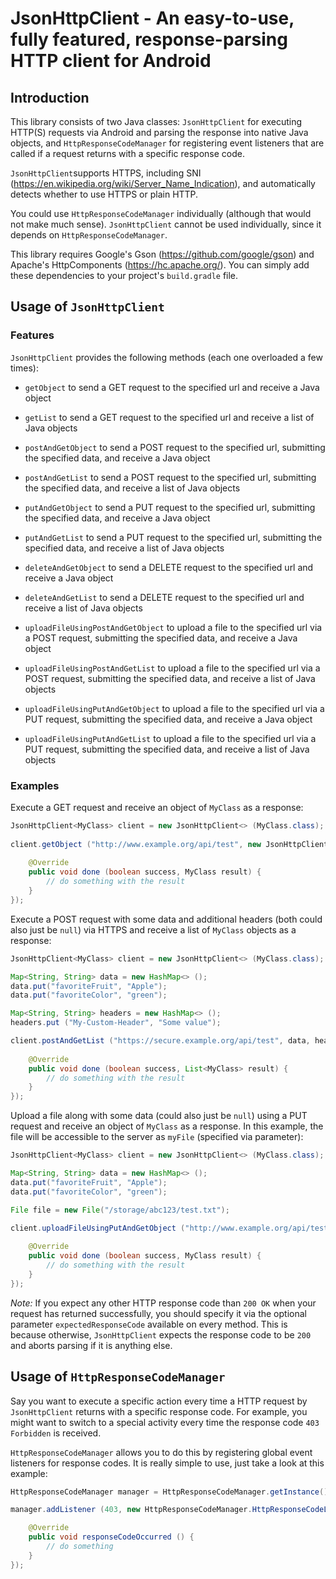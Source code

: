 # JsonHttpClient - An easy-to-use, fully featured, response-parsing HTTP client for Android

## Introduction

This library consists of two Java classes: `JsonHttpClient` for executing HTTP(S) requests via Android and parsing the response into native Java objects, and `HttpResponseCodeManager` for registering event listeners that are called if a request returns with a specific response code.

`JsonHttpClient`supports HTTPS, including SNI (https://en.wikipedia.org/wiki/Server_Name_Indication), and automatically detects whether to use HTTPS or plain HTTP.

You could use `HttpResponseCodeManager` individually (although that would not make much sense). `JsonHttpClient` cannot be used individually, since it depends on `HttpResponseCodeManager`.

This library requires Google's Gson (https://github.com/google/gson) and Apache's HttpComponents (https://hc.apache.org/). You can simply add these dependencies to your project's `build.gradle` file.

## Usage of `JsonHttpClient`

### Features

`JsonHttpClient` provides the following methods (each one overloaded a few times):

- `getObject` to send a GET request to the specified url and receive a Java object

- `getList` to send a GET request to the specified url and receive a list of Java objects

- `postAndGetObject` to send a POST request to the specified url, submitting the specified data, and receive a Java object

- `postAndGetList` to send a POST request to the specified url, submitting the specified data, and receive a list of Java objects

- `putAndGetObject` to send a PUT request to the specified url, submitting the specified data, and receive a Java object

- `putAndGetList` to send a PUT request to the specified url, submitting the specified data, and receive a list of Java objects

- `deleteAndGetObject` to send a DELETE request to the specified url and receive a Java object

- `deleteAndGetList` to send a DELETE request to the specified url and receive a list of Java objects

- `uploadFileUsingPostAndGetObject` to upload a file to the specified url via a POST request, submitting the specified data, and receive a Java object

- `uploadFileUsingPostAndGetList` to upload a file to the specified url via a POST request, submitting the specified data, and receive a list of Java objects

- `uploadFileUsingPutAndGetObject` to upload a file to the specified url via a PUT request, submitting the specified data, and receive a Java object

- `uploadFileUsingPutAndGetList` to upload a file to the specified url via a PUT request, submitting the specified data, and receive a list of Java objects

### Examples

Execute a GET request and receive an object of `MyClass` as a response:

```java
JsonHttpClient<MyClass> client = new JsonHttpClient<> (MyClass.class);
                
client.getObject ("http://www.example.org/api/test", new JsonHttpClient.Callback<MyClass> () {
    
    @Override
    public void done (boolean success, MyClass result) {
        // do something with the result
    }
});
```


Execute a POST request with some data and additional headers (both could also just be `null`) via HTTPS and receive a list of `MyClass` objects as a response:

```java
JsonHttpClient<MyClass> client = new JsonHttpClient<> (MyClass.class);

Map<String, String> data = new HashMap<> ();
data.put("favoriteFruit", "Apple");
data.put("favoriteColor", "green");

Map<String, String> headers = new HashMap<> ();
headers.put ("My-Custom-Header", "Some value");

client.postAndGetList ("https://secure.example.org/api/test", data, headers, new JsonHttpClient.Callback<List<MyClass>> () {
    
    @Override
    public void done (boolean success, List<MyClass> result) {
        // do something with the result
    }
});
```


Upload a file along with some data (could also just be `null`) using a PUT request and receive an object of `MyClass` as a response. In this example, the file will be accessible to the server as `myFile` (specified via parameter):

```java
JsonHttpClient<MyClass> client = new JsonHttpClient<> (MyClass.class);

Map<String, String> data = new HashMap<> ();
data.put("favoriteFruit", "Apple");
data.put("favoriteColor", "green");

File file = new File("/storage/abc123/test.txt");

client.uploadFileUsingPutAndGetObject ("http://www.example.org/api/test", file, "myFile", data, new JsonHttpClient.Callback<MyClass> () {
    
    @Override
    public void done (boolean success, MyClass result) {
        // do something with the result
    }
});
```


*Note:* If you expect any other HTTP response code than `200 OK` when your request has returned successfully, you should specify it via the optional parameter `expectedResponseCode` available on every method. This is because otherwise, `JsonHttpClient` expects the response code to be `200` and aborts parsing if it is anything else.



## Usage of `HttpResponseCodeManager`

Say you want to execute a specific action every time a HTTP request by `JsonHttpClient` returns with a specific response code. For example, you might want to switch to a special activity every time the response code `403 Forbidden` is received.

`HttpResponseCodeManager` allows you to do this by registering global event listeners for response codes. It is really simple to use, just take a look at this example:

```java
HttpResponseCodeManager manager = HttpResponseCodeManager.getInstance();

manager.addListener (403, new HttpResponseCodeManager.HttpResponseCodeListener () {

    @Override
    public void responseCodeOccurred () {
        // do something
    }
});
```
